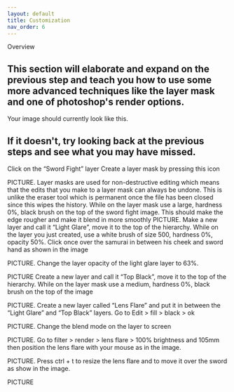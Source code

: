 ```yaml
---
layout: default
title: Customization
nav_order: 6
---
```


Overview 

This section will elaborate and expand on the previous step and teach you how to use some more advanced techniques like the layer mask and one of photoshop's render options.
--------
Your image should currently look like this. 

If it doesn't, try looking back at the previous steps and see what you may have missed.
--------
Click on the “Sword Fight” layer
Create a layer mask by pressing this icon 

PICTURE. Layer masks are used for non-destructive editing which means that the edits that you make to a layer mask can always be undone. This is unlike the eraser tool which is permanent once the file has been closed since this wipes the history.
While on the layer mask use a large, hardness 0%, black brush on the top of the sword fight image. This should make the edge rougher and make it blend in more smoothly 
PICTURE.
Make a new layer and call it “Light Glare”, move it to the top of the hierarchy.
 While on the layer you just created, use a white brush of size 500, hardness 0%, opacity 50%. Click once over the samurai in between his cheek and sword hand as shown in the image 

PICTURE.
Change the layer opacity of the light glare layer to 63%.

PICTURE
Create a new layer and call it “Top Black”, move it to the top of the hierarchy.
While on the layer mask use a medium, hardness 0%, black brush on the top of the image 

PICTURE. 
 Create a new layer called “Lens Flare” and put it in between the “Light Glare” and “Top Black” layers.
Go to Edit > fill > black > ok 

PICTURE.
Change the blend mode on the layer to screen 

PICTURE.
Go to filter > render > lens flare > 100% brightness and 105mm then position the lens flare with your mouse as in the image. 

PICTURE.
Press ctrl + t to resize the lens flare and to move it over the sword as show in the image.

PICTURE
